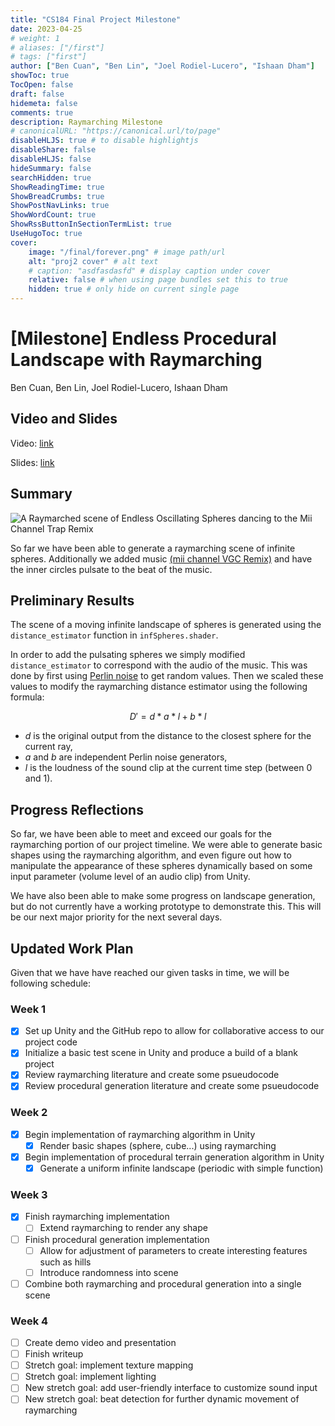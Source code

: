 ```yaml
---
title: "CS184 Final Project Milestone"
date: 2023-04-25
# weight: 1
# aliases: ["/first"]
# tags: ["first"]
author: ["Ben Cuan", "Ben Lin", "Joel Rodiel-Lucero", "Ishaan Dham"]
showToc: true
TocOpen: false
draft: false
hidemeta: false
comments: true
description: Raymarching Milestone
# canonicalURL: "https://canonical.url/to/page"
disableHLJS: true # to disable highlightjs
disableShare: false
disableHLJS: false
hideSummary: false
searchHidden: true
ShowReadingTime: true
ShowBreadCrumbs: true
ShowPostNavLinks: true
ShowWordCount: true
ShowRssButtonInSectionTermList: true
UseHugoToc: true
cover:
    image: "/final/forever.png" # image path/url
    alt: "proj2 cover" # alt text
    # caption: "asdfasdasfd" # display caption under cover
    relative: false # when using page bundles set this to true
    hidden: true # only hide on current single page
---
```


# [Milestone] Endless Procedural Landscape with Raymarching
Ben Cuan, Ben Lin, Joel Rodiel-Lucero, Ishaan Dham

## Video and Slides

Video: [link](https://drive.google.com/file/d/15e7-R1M6PP9O0eBl8DdSVflaTwYkY9f6/view?usp=sharing)

Slides: [link](https://docs.google.com/presentation/d/1Wk765B4NZEx9up0gdnWPd1p5UiiZbu1SaHuM0xJq5Z0/edit?usp=share_link)

## Summary

![A Raymarched scene of Endless Oscillating Spheres dancing to the Mii Channel Trap Remix](/final/forever.png)


So far we have been able to generate a raymarching scene of infinite spheres. Additionally we added music [(mii channel VGC Remix)](https://www.youtube.com/watch?v=txXoCP8xngQ) and have the inner circles pulsate to the beat of the music.

## Preliminary Results

The scene of a moving infinite landscape of spheres is generated using the `distance_estimator` function in `infSpheres.shader`. 

In order to add the pulsating spheres we simply modified `distance_estimator` to correspond with the audio of the music. This was done by first using [Perlin noise](https://en.wikipedia.org/wiki/Perlin_noise) to get random values. Then we scaled these values to modify the raymarching distance estimator using the following formula:

$$ D' = d * a * l + b * l $$
 * $d$ is the original output from the distance to the closest sphere for the current ray,
 * $a$ and $b$ are independent Perlin noise generators,
 * $l$ is the loudness of the sound clip at the current time step (between 0 and 1).

## Progress Reflections

So far, we have been able to meet and exceed our goals for the raymarching portion of our project timeline. We were able to generate basic shapes using the raymarching algorithm, and even figure out how to manipulate the appearance of these spheres dynamically based on some input parameter (volume level of an audio clip) from Unity.

We have also been able to make some progress on landscape generation, but do not currently have a working prototype to demonstrate this. This will be our next major priority for the next several days.

## Updated Work Plan

Given that we have have reached our given tasks in time, we will be following schedule:
### Week 1

- [x] Set up Unity and the GitHub repo to allow for collaborative access to our project code 
- [x] Initialize a basic test scene in Unity and produce a build of a blank project
- [x] Review raymarching literature and create some psueudocode
- [x] Review procedural generation literature and create some psueudocode

### Week 2

- [x] Begin implementation of raymarching algorithm in Unity
    - [x] Render basic shapes (sphere, cube...) using raymarching
- [x] Begin implementation of procedural terrain generation algorithm in Unity
    - [x] Generate a uniform infinite landscape (periodic with simple function)

### Week 3
- [x] Finish raymarching implementation
    - [ ] Extend raymarching to render any shape
- [ ] Finish procedural generation implementation
    - [ ] Allow for adjustment of parameters to create interesting features such as hills
    - [ ] Introduce randomness into scene
- [ ] Combine both raymarching and procedural generation into a single scene

### Week 4
- [ ] Create demo video and presentation
- [ ] Finish writeup
- [ ] Stretch goal: implement texture mapping
- [ ] Stretch goal: implement lighting 
- [ ] New stretch goal: add user-friendly interface to customize sound input
- [ ] New stretch goal: beat detection for further dynamic movement of raymarching
